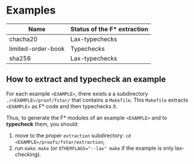 # Examples

| Name     | Status of the F* extraction |
| -------- | -------------- |
| chacha20 | Lax-typechecks |
| limited-order-book | Typechecks     |
| sha256   | Lax-typechecks |

## How to extract and typecheck an example
For each example `<EXAMPLE>`, there exists a a subdirectory
`./<EXAMPLE>/proof/fstar/` that contains a `Makefile`. This `Makefile`
extracts `<EXAMPLE>` as F* code and then typechecks it.

Thus, to generate the F* modules of an example `<EXAMPLE>` and to
**typecheck** them, you should:
1. move to the proper `extraction` subdirectory: `cd <EXAMPLE>/proofs/fstar/extraction`;
2. run `make`: `make` (or `OTHERFLAGS="--lax" make` if the example is only lax-checking).

